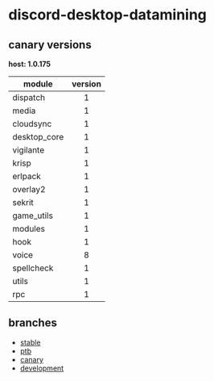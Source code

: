# discord-desktop-datamining

## canary versions

**host: 1.0.175**

| module | version |
| ------ | :-----: |
| dispatch | 1 |
| media | 1 |
| cloudsync | 1 |
| desktop_core | 1 |
| vigilante | 1 |
| krisp | 1 |
| erlpack | 1 |
| overlay2 | 1 |
| sekrit | 1 |
| game_utils | 1 |
| modules | 1 |
| hook | 1 |
| voice | 8 |
| spellcheck | 1 |
| utils | 1 |
| rpc | 1 |

## branches

- [stable](https://github.com/OpenAsar/discord-desktop-datamining/tree/stable)
- [ptb](https://github.com/OpenAsar/discord-desktop-datamining/tree/ptb)
- [canary](https://github.com/OpenAsar/discord-desktop-datamining/tree/canary)
- [development](https://github.com/OpenAsar/discord-desktop-datamining/tree/development)